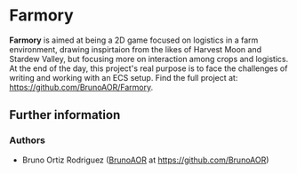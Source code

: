 # Farmory
__Farmory__ is aimed at being a 2D game focused on logistics in a farm environment, drawing inspirtaion from the likes of Harvest Moon and Stardew Valley, but focusing more on interaction among crops and logistics. At the end of the day, this project's real purpose is to face the challenges of writing and working with an ECS setup.
Find the full project at: https://github.com/BrunoAOR/Farmory.

## Further information

### Authors
* Bruno Ortiz Rodriguez ([BrunoAOR](https://github.com/BrunoAOR) at https://github.com/BrunoAOR)
